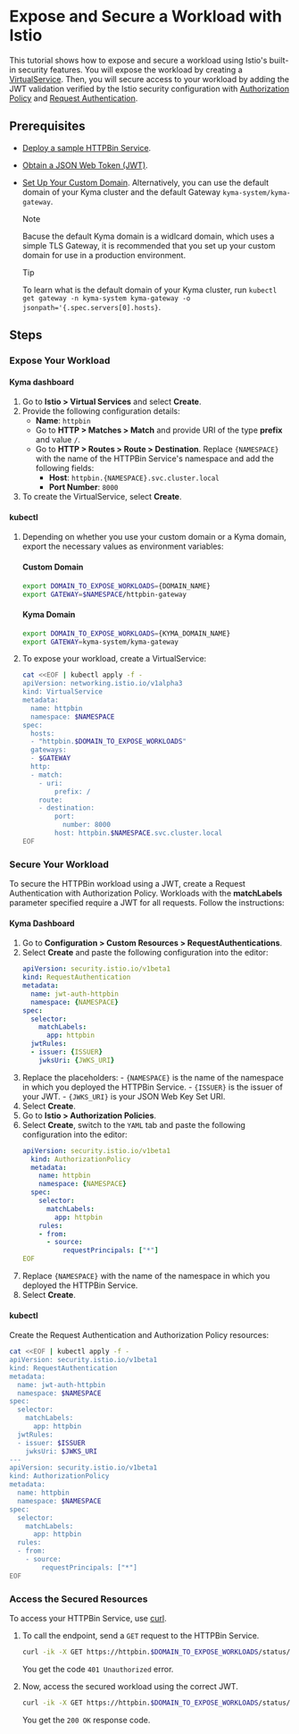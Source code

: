 # Expose and Secure a Workload with Istio

This tutorial shows how to expose and secure a workload using Istio's built-in security features. You will expose the workload by creating a [VirtualService](https://istio.io/latest/docs/reference/config/networking/virtual-service/). Then, you will secure access to your workload by adding the JWT validation verified by the Istio security configuration with [Authorization Policy](https://istio.io/latest/docs/reference/config/security/authorization-policy/) and [Request Authentication](https://istio.io/latest/docs/reference/config/security/request_authentication/).

## Prerequisites

* [Deploy a sample HTTPBin Service](../01-00-create-workload.md).
* [Obtain a JSON Web Token (JWT)](./01-51-get-jwt.md).
* [Set Up Your Custom Domain](../../01-10-setup-custom-domain-for-workload.md). Alternatively, you can use the default domain of your Kyma cluster and the default Gateway `kyma-system/kyma-gateway`.

  > [!NOTE]
  > Bacuse the default Kyma domain is a widlcard domain, which uses a simple TLS Gateway, it is recommended that you set up your custom domain for use in a production environment.

  > [!TIP]
  > To learn what is the default domain of your Kyma cluster, run `kubectl get gateway -n kyma-system kyma-gateway -o jsonpath='{.spec.servers[0].hosts}`.

## Steps

### Expose Your Workload

<!-- tabs:start -->
  #### **Kyma dashboard**

  1. Go to **Istio > Virtual Services** and select **Create**.
  2. Provide the following configuration details:
      - **Name**: `httpbin`
      - Go to **HTTP > Matches > Match** and provide URI of the type **prefix** and value `/`.
      - Go to **HTTP > Routes > Route > Destination**. Replace `{NAMESPACE}` with the name of the HTTPBin Service's namespace and add the following fields:
        - **Host**: `httpbin.{NAMESPACE}.svc.cluster.local`
        - **Port Number**: `8000`
  3. To create the VirtualService, select **Create**.

  #### **kubectl**

  1. Depending on whether you use your custom domain or a Kyma domain, export the necessary values as environment variables:

      <!-- tabs:start -->
      #### **Custom Domain**

      ```bash
      export DOMAIN_TO_EXPOSE_WORKLOADS={DOMAIN_NAME}
      export GATEWAY=$NAMESPACE/httpbin-gateway
      ```
      #### **Kyma Domain**

      ```bash
      export DOMAIN_TO_EXPOSE_WORKLOADS={KYMA_DOMAIN_NAME}
      export GATEWAY=kyma-system/kyma-gateway
      ```
      <!-- tabs:end -->

  2. To expose your workload, create a VirtualService:

      ```bash
      cat <<EOF | kubectl apply -f -
      apiVersion: networking.istio.io/v1alpha3
      kind: VirtualService
      metadata:
        name: httpbin
        namespace: $NAMESPACE
      spec:
        hosts:
        - "httpbin.$DOMAIN_TO_EXPOSE_WORKLOADS"
        gateways:
        - $GATEWAY
        http:
        - match:
          - uri:
              prefix: /
          route:
          - destination:
              port:
                number: 8000
              host: httpbin.$NAMESPACE.svc.cluster.local
      EOF
      ```
<!-- tabs:end -->

### Secure Your Workload

To secure the HTTPBin workload using a JWT, create a Request Authentication with Authorization Policy. Workloads with the **matchLabels** parameter specified require a JWT for all requests. Follow the instructions:

<!-- tabs:start -->
  #### **Kyma Dashboard**
  1. Go to **Configuration > Custom Resources > RequestAuthentications**.
  2. Select **Create** and paste the following configuration into the editor:
      ```yaml
      apiVersion: security.istio.io/v1beta1
      kind: RequestAuthentication
      metadata:
        name: jwt-auth-httpbin
        namespace: {NAMESPACE}
      spec:
        selector:
          matchLabels:
            app: httpbin
        jwtRules:
        - issuer: {ISSUER}
          jwksUri: {JWKS_URI}
      ```
  3. Replace the placeholders:
    - `{NAMESPACE}` is the name of the namespace in which you deployed the HTTPBin Service.
    - `{ISSUER}` is the issuer of your JWT.
    - `{JWKS_URI}` is your JSON Web Key Set URI.
  4. Select **Create**.
  5. Go to **Istio > Authorization Policies**.
  6. Select **Create**, switch to the `YAML` tab and paste the following configuration into the editor:
      ```yaml
      apiVersion: security.istio.io/v1beta1
        kind: AuthorizationPolicy
        metadata:
          name: httpbin
          namespace: {NAMESPACE}
        spec:
          selector:
            matchLabels:
              app: httpbin
          rules:
          - from:
            - source:
                requestPrincipals: ["*"]
      EOF
      ```
  7. Replace `{NAMESPACE}` with the name of the namespace in which you deployed the HTTPBin Service.
  8. Select **Create**.

  #### **kubectl**

  Create the Request Authentication and Authorization Policy resources:

  ```bash
  cat <<EOF | kubectl apply -f -
  apiVersion: security.istio.io/v1beta1
  kind: RequestAuthentication
  metadata:
    name: jwt-auth-httpbin
    namespace: $NAMESPACE
  spec:
    selector:
      matchLabels:
        app: httpbin
    jwtRules:
    - issuer: $ISSUER
      jwksUri: $JWKS_URI
  ---
  apiVersion: security.istio.io/v1beta1
  kind: AuthorizationPolicy
  metadata:
    name: httpbin
    namespace: $NAMESPACE
  spec:
    selector:
      matchLabels:
        app: httpbin
    rules:
    - from:
      - source:
          requestPrincipals: ["*"]
  EOF
  ```
<!-- tabs:end -->
### Access the Secured Resources

To access your HTTPBin Service, use [curl](https://curl.se).

1. To call the endpoint, send a `GET` request to the HTTPBin Service.

    ```bash
    curl -ik -X GET https://httpbin.$DOMAIN_TO_EXPOSE_WORKLOADS/status/200
    ```
    You get the code `401 Unauthorized` error.

2. Now, access the secured workload using the correct JWT.

    ```bash
    curl -ik -X GET https://httpbin.$DOMAIN_TO_EXPOSE_WORKLOADS/status/200 --header "Authorization:Bearer $ACCESS_TOKEN"
    ```
    You get the `200 OK` response code.